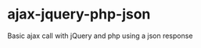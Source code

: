 ajax-jquery-php-json
====================

Basic ajax call with jQuery and php using a json response
